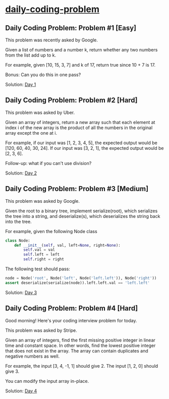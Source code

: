 
# [daily-coding-problem](https://www.dailycodingproblem.com/)

## Daily Coding Problem: Problem #1 [Easy]
This problem was recently asked by Google.

Given a list of numbers and a number k, return whether any two numbers from the list add up to k.

For example, given [10, 15, 3, 7] and k of 17, return true since 10 + 7 is 17.

Bonus: Can you do this in one pass?

Solution: [Day 1](https://github.com/subhendusethi/daily-coding-problem/blob/master/day_1/solution_day_1.py)


## Daily Coding Problem: Problem #2 [Hard]
This problem was asked by Uber.

Given an array of integers, return a new array such that each element at index i of the new array is the product of all the numbers in the original array except the one at i.

For example, if our input was [1, 2, 3, 4, 5], the expected output would be [120, 60, 40, 30, 24]. If our input was [3, 2, 1], the expected output would be [2, 3, 6].

Follow-up: what if you can't use division?

Solution: [Day 2](https://github.com/subhendusethi/daily-coding-problem/blob/master/day_2/solution_day_2.py)

## Daily Coding Problem: Problem #3 [Medium]

This problem was asked by Google.

Given the root to a binary tree, implement serialize(root), which serializes the tree into a string, and deserialize(s), which deserializes the string back into the tree.

For example, given the following Node class
```python
class Node:
    def __init__(self, val, left=None, right=None):
        self.val = val
        self.left = left
        self.right = right
```
The following test should pass:

```python
node = Node('root', Node('left', Node('left.left')), Node('right'))
assert deserialize(serialize(node)).left.left.val == 'left.left'
```
Solution: [Day 3](https://github.com/subhendusethi/daily-coding-problem/blob/master/day_3/solution_day_3.py)

## Daily Coding Problem: Problem #4 [Hard]


Good morning! Here's your coding interview problem for today.

This problem was asked by Stripe.

Given an array of integers, find the first missing positive integer in linear time and constant space. In other words, find the lowest positive integer that does not exist in the array. The array can contain duplicates and negative numbers as well.

For example, the input [3, 4, -1, 1] should give 2. The input [1, 2, 0] should give 3.

You can modify the input array in-place.

Solution: [Day 4](https://github.com/subhendusethi/daily-coding-problem/blob/master/day_4/solution_day_4.py)



